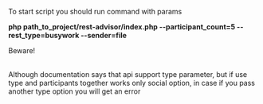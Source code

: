 To start script you should run command with params 

<b>php path_to_project/rest-advisor/index.php --participant_count=5 --rest_type=busywork --sender=file</b>


Beware!

<br/>
Although documentation says that api support type parameter, but if use type and participants together works only social option, in  case if you pass another type option you will get an error